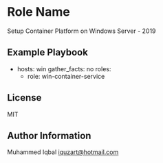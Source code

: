 Role Name
=========

Setup Container Platform on Windows Server - 2019


Example Playbook
----------------

  - hosts: win
    gather_facts: no 
    roles:
      - role: win-container-service


License
-------

MIT

Author Information
------------------

Muhammed Iqbal <iquzart@hotmail.com>
